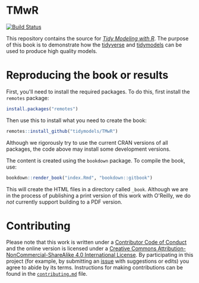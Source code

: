 # TMwR

[![Build Status](https://github.com/tidymodels/TMwR/workflows/bookdown/badge.svg)](https://github.com/tidymodels/TMwR/actions)

This repository contains the source for [*Tidy Modeling with R*](https://tmwr.org). The purpose of this book is to demonstrate how the [tidyverse](https://www.tidyverse.org/) and [tidymodels](https://www.tidymodels.org/) can be used to produce high quality models.

# Reproducing the book or results

First, you'll need to install the required packages. To do this, first install the `remotes` package:

``` r
install.packages("remotes")
```

Then use this to install what you need to create the book:

``` r
remotes::install_github("tidymodels/TMwR")
```

Although we rigorously try to use the current CRAN versions of all packages, the code above may install some development versions.

The content is created using the `bookdown` package. To compile the book, use:

``` r
bookdown::render_book("index.Rmd", "bookdown::gitbook")
```

This will create the HTML files in a directory called `_book`. Although we are in the process of publishing a print version of this work with O'Reilly, we do *not* currently support building to a PDF version.

# Contributing

Please note that this work is written under a [Contributor Code of Conduct](CODE_OF_CONDUCT.md) and the online version is licensed under a [Creative Commons Attribution-NonCommercial-ShareAlike 4.0 International License](https://creativecommons.org/licenses/by-nc-sa/4.0/). By participating in this project (for example, by submitting an [issue](https://github.com/tidymodels/TMwR/issues) with suggestions or edits) you agree to abide by its terms. Instructions for making contributions can be found in the [`contributing.md`](contributing.md) file.

